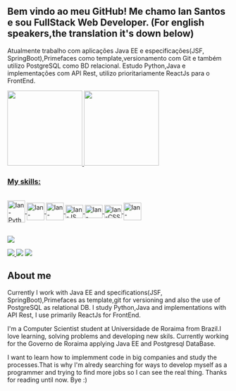 ##  Bem vindo ao meu GitHub! Me chamo Ian Santos e sou FullStack Web Developer. (For english speakers,the translation it's down below)
Atualmente trabalho com aplicações Java EE e especificações(JSF, SpringBoot),Primefaces como template,versionamento com Git e também utilizo PostgreSQL como BD relacional. Estudo Python,Java e implementações com API Rest, utilizo prioritariamente ReactJs para o FrontEnd.
<div>
  <a href="https://github.com/ian-santos-nascimento">
  <img height="170em" src="https://github-readme-stats.vercel.app/api?username=ian-santos-nascimento&show_icons=true&theme=blueberry&include_all_commits=true&count_private=true"/>
  <img height="170em" src="https://github-readme-stats.vercel.app/api/top-langs/?username=ian-santos-nascimento&layout=compact&langs_count=7&theme=blueberry"/>
</div>
  
<h3>My skills: </h3>
  
<div style="display: inline_block"><br>
    <img align="center" alt="Ian-Python" height="50" width="40" src="https://cdn.jsdelivr.net/gh/devicons/devicon/icons/python/python-original.svg">
    <img align="center" alt="Ian-Gitlab" height="40" width="40" src="https://cdn.jsdelivr.net/gh/devicons/devicon/icons/gitlab/gitlab-original-wordmark.svg">
    <img align="center" alt="Ian-Java" height="40" width="40" src="https://cdn.jsdelivr.net/gh/devicons/devicon/icons/java/java-original.svg">
    <img align="center" alt="Ian-JS" height="30" width="40" src="https://cdn.jsdelivr.net/gh/devicons/devicon/icons/javascript/javascript-original.svg">
    <img align="center" alt="Ian-HTML" height="30" width="40" src="https://cdn.jsdelivr.net/gh/devicons/devicon/icons/html5/html5-original.svg">
    <img align="center" alt="Ian-CSS" height="30" width="40" src="https://cdn.jsdelivr.net/gh/devicons/devicon/icons/css3/css3-original.svg">
    <img align="center" alt="Ian-PostgresSQL" height="40" width="40" src="https://cdn.jsdelivr.net/gh/devicons/devicon/icons/postgresql/postgresql-original.svg">

</div>
  
##
  
<div> 

  <a href="https://www.instagram.com/ian_nascimento/" target="_blank"><img src="https://img.shields.io/badge/-Instagram-%23E4405F?style=for-the-badge&logo=instagram&logoColor=white" target="_blank"></a>
 	
  <a href="https://discord.gg/G9GPg5SA75" target="_blank"><img src="https://img.shields.io/badge/Discord-7289DA?style=for-the-badge&logo=discord&logoColor=white"        target="_blank">   </a> 
  <a href = "mailto:iansantosnascimento@gmail.com"><img src="https://img.shields.io/badge/-Gmail-%23333?style=for-the-badge&logo=gmail&logoColor=white" target="_blank"></a>
  <a href="https://www.linkedin.com/in/ian-nascimento-11358b203/" target="_blank"><img src="https://img.shields.io/badge/-LinkedIn-%230077B5?style=for-the-badge&logo=linkedin&logoColor=white" target="_blank"></a> 
</div>
 
##
  
<div>
  <h2>About me</h2>
  <p>
    Currently I work with Java EE and specifications(JSF, SpringBoot),Primefaces as template,git for versioning and also the use of PostgreSQL as relational DB. I study Python,Java and implementations with API Rest, I use primarily ReactJs for FrontEnd.
  <p>
  I'm a Computer Scientist student at Universidade de Roraima from Brazil.I love learning, solving problems and developing new skils. Currently working for the Governo de Roraima applying Java EE and Postgresql DataBase.
    
   I want to learn how to implemment code in big companies and study the processes.That is why I'm alredy searching for ways to develop myself as a programmer and trying to find more jobs so I can see the real thing. Thanks for reading until now. Bye :)
  </p>
 </div>
